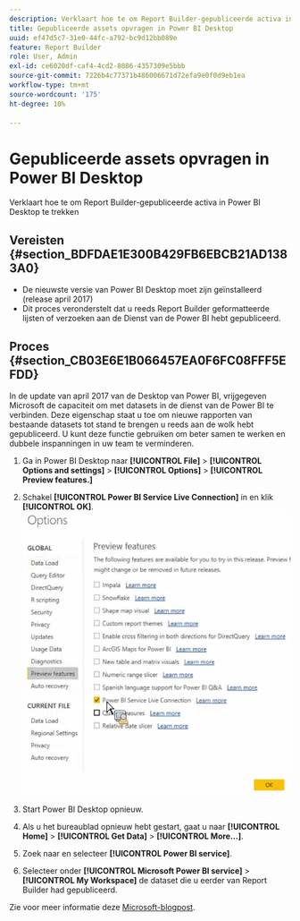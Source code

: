 ```yaml
---
description: Verklaart hoe te om Report Builder-gepubliceerde activa in Power BI Desktop te trekken
title: Gepubliceerde assets opvragen in Power BI Desktop
uuid: ef47d5c7-31e0-44fc-a792-bc9d12bb089e
feature: Report Builder
role: User, Admin
exl-id: ce6020df-caf4-4cd2-8086-4357309e5bbb
source-git-commit: 7226b4c77371b486006671d72efa9e0f0d9eb1ea
workflow-type: tm+mt
source-wordcount: '175'
ht-degree: 10%

---
```


# Gepubliceerde assets opvragen in Power BI Desktop

Verklaart hoe te om Report Builder-gepubliceerde activa in Power BI Desktop te trekken

## Vereisten {#section_BDFDAE1E300B429FB6EBCB21AD1383A0}

* De nieuwste versie van Power BI Desktop moet zijn geïnstalleerd (release april 2017)
* Dit proces veronderstelt dat u reeds Report Builder geformatteerde lijsten of verzoeken aan de Dienst van de Power BI hebt gepubliceerd.

## Proces {#section_CB03E6E1B066457EA0F6FC08FFF5EFDD}

In de update van april 2017 van de Desktop van Power BI, vrijgegeven Microsoft de capaciteit om met datasets in de dienst van de Power BI te verbinden. Deze eigenschap staat u toe om nieuwe rapporten van bestaande datasets tot stand te brengen u reeds aan de wolk hebt gepubliceerd. U kunt deze functie gebruiken om beter samen te werken en dubbele inspanningen in uw team te verminderen.

1. Ga in Power BI Desktop naar **[!UICONTROL File]** > **[!UICONTROL Options and settings]** > **[!UICONTROL Options]** > **[!UICONTROL Preview features.]**
1. Schakel **[!UICONTROL Power BI Service Live Connection]** in en klik **[!UICONTROL OK]**. ![](assets/bi-preview-features.png)

1. Start Power BI Desktop opnieuw.
1. Als u het bureaublad opnieuw hebt gestart, gaat u naar **[!UICONTROL Home]** > **[!UICONTROL Get Data]** > **[!UICONTROL More...]**.
1. Zoek naar en selecteer **[!UICONTROL Power BI service]**.
1. Selecteer onder **[!UICONTROL Microsoft Power BI service]** > **[!UICONTROL My Workspace]** de dataset die u eerder van Report Builder had gepubliceerd.

Zie voor meer informatie deze [Microsoft-blogpost](https://powerbi.microsoft.com/en-us/blog/connecting-to-datasets-in-the-power-bi-service-from-desktop/).
